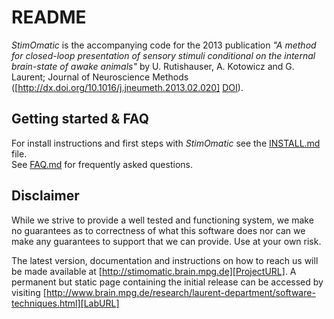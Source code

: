 README
======

*StimOmatic* is the accompanying code for the 2013 publication *"A method for closed-loop presentation of sensory stimuli conditional on the internal brain-state of awake animals"* by U. Rutishauser, A. Kotowicz and G. Laurent; Journal of Neuroscience Methods ([http://dx.doi.org/10.1016/j.jneumeth.2013.02.020] [DOI]).


Getting started & FAQ
-------------------
For install instructions and first steps with *StimOmatic* see the [INSTALL.md][INSTALL] file.  
See [FAQ.md][FAQ] for frequently asked questions.


Disclaimer
-------------------
While we strive to provide a well tested and functioning system, we make no guarantees as to correctness of what this software does nor can we make any guarantees to support that we can provide. Use at your own risk.   

The latest version, documentation and instructions on how to reach us will be made available at [http://stimomatic.brain.mpg.de][ProjectURL]. A permanent but static page containing the initial release can be accessed by visiting [http://www.brain.mpg.de/research/laurent-department/software-techniques.html][LabURL]



[DOI]: http://dx.doi.org/10.1016/j.jneumeth.2013.02.020
[LabURL]: http://www.brain.mpg.de/research/laurent-department/software-techniques.html
[ProjectURL]: http://stimomatic.brain.mpg.de/
[INSTALL]: https://github.com/StimOmatic/StimOmatic/blob/master/INSTALL.md
[FAQ]: https://github.com/StimOmatic/StimOmatic/blob/master/FAQ.md
